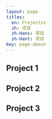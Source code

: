 ```yaml
---
layout: page
titles:
  en: Projectss
  zh: 项目
  zh-Hans: 项目
  zh-Hant: 项目
key: page-about
---
```


## Project 1

## Project 2

## Project 3